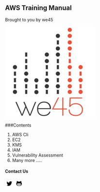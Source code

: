 ## AWS Training Manual

Brought to you by we45

![](img/we45logo.jpg)

###Contents
1. AWS Cli
2. EC2
3. KMS
4. IAM
5. Vulnerability Assessment
6. Many more .....


#### Contact Us
[![Twitter](img/twitter.png)](https://twitter.com/we45)
[![Github](img/github.png)](https://github.com/we45)
